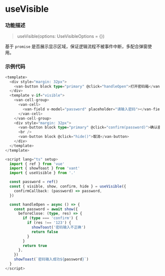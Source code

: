 # useVisible

### 功能描述

> useVisible(options: UseVisibleOptions = {})

基于 `promise` 是否展示显示区域，保证逻辑流程不被事件中断，多配合弹窗使用。

### 示例代码

<demo></demo>

<script lang="ts" setup>
  import Demo from './demo.vue'
</script>

```ts
<template>
  <div style="margin: 32px">
    <van-button block type="primary" @click="handleOpen">打开密码箱</van-button>
  </div>
  <template v-if="visible">
    <van-cell-group>
      <van-cell>
        <van-field v-model="password" placeholder="请输入密码"></van-field>
      </van-cell>
    </van-cell-group>
    <div style="margin: 32px">
      <van-button block type="primary" @click="confirm(password)">确认密码</van-button>
      <br />
      <van-button block @click="hide()">取消</van-button>
    </div>
  </template>
</template>

<script lang="ts" setup>
  import { ref } from 'vue'
  import { showToast } from 'vant'
  import { useVisible } from '.'

  const password = ref()
  const { visible, show, confirm, hide } = useVisible({
    confirmCallback: (password) => password,
  })

  const handleOpen = async () => {
    const password = await show({
      beforeClose: (type, res) => {
        if (type === 'confirm') {
          if (res !== '123') {
            showToast('密码输入不正确')
            return false
          }
        }
        return true
      },
    })
    showToast(`密码输入成功${password}`)
  }
</script>
```
